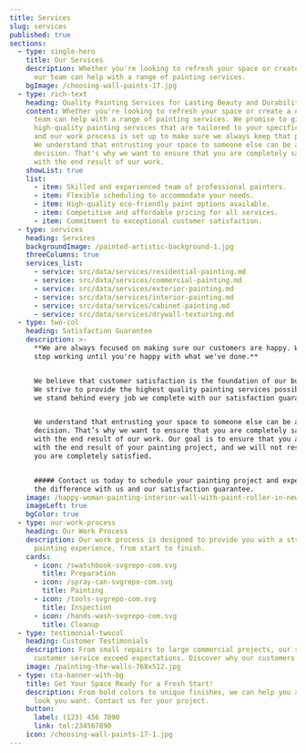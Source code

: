 ```yaml
---
title: Services
slug: services
published: true
sections:
  - type: single-hero
    title: Our Services
    description: Whether you're looking to refresh your space or create a new look,
      our team can help with a range of painting services.
    bgImage: /choosing-wall-paints-17.jpg
  - type: rich-text
    heading: Quality Painting Services for Lasting Beauty and Durability.
    content: Whether you're looking to refresh your space or create a new look, our
      team can help with a range of painting services. We promise to give you
      high-quality painting services that are tailored to your specific needs,
      and our work process is set up to make sure we always keep that promise.
      We understand that entrusting your space to someone else can be a big
      decision. That's why we want to ensure that you are completely satisfied
      with the end result of our work.
    showList: true
    list:
      - item: Skilled and experienced team of professional painters.
      - item: Flexible scheduling to accommodate your needs.
      - item: High-quality eco-friendly paint options available.
      - item: Competitive and affordable pricing for all services.
      - item: Commitment to exceptional customer satisfaction.
  - type: services
    heading: Services
    backgroundImage: /painted-artistic-background-1.jpg
    threeColumns: true
    services_list:
      - service: src/data/services/residential-painting.md
      - service: src/data/services/commercial-painting.md
      - service: src/data/services/exterior-painting.md
      - service: src/data/services/interior-painting.md
      - service: src/data/services/cabinet-painting.md
      - service: src/data/services/drywall-texturing.md
  - type: two-col
    heading: Satisfaction Guarantee
    description: >-
      **We are always focused on making sure our customers are happy. We won't
      stop working until you're happy with what we've done.**


      We believe that customer satisfaction is the foundation of our business.
      We strive to provide the highest quality painting services possible, and
      we stand behind every job we complete with our satisfaction guarantee.


      We understand that entrusting your space to someone else can be a big
      decision. That’s why we want to ensure that you are completely satisfied
      with the end result of our work. Our goal is to ensure that you are happy
      with the end result of your painting project, and we will not rest until
      you are completely satisfied.


      ##### Contact us today to schedule your painting project and experience
      the difference with us and our satisfaction guarantee.
    image: /happy-woman-painting-interior-wall-with-paint-roller-in-new-house-e1678323493469-751x1024.jpg
    imageLeft: true
    bgColor: true
  - type: our-work-process
    heading: Our Work Process
    description: Our work process is designed to provide you with a stress-free
      painting experience, from start to finish.
    cards:
      - icon: /swatchbook-svgrepo-com.svg
        title: Preparation
      - icon: /spray-can-svgrepo-com.svg
        title: Painting
      - icon: /tools-svgrepo-com.svg
        title: Inspection
      - icon: /hands-wash-svgrepo-com.svg
        title: Cleanup
  - type: testimonial-twocol
    heading: Customer Testimonials
    description: From small repairs to large commercial projects, our skills and
      customer service exceed expectations. Discover why our customers love us!
    image: /painting-the-walls-768x512.jpg
  - type: cta-banner-with-bg
    title: Get Your Space Ready for a Fresh Start!
    description: From bold colors to unique finishes, we can help you achieve the
      look you want. Contact us for your project.
    button:
      label: (123) 456 7890
      link: tel:234567890
    icon: /choosing-wall-paints-17-1.jpg
---
```

